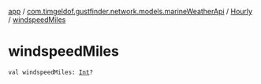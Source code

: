 [app](../../index.md) / [com.timgeldof.gustfinder.network.models.marineWeatherApi](../index.md) / [Hourly](index.md) / [windspeedMiles](./windspeed-miles.md)

# windspeedMiles

`val windspeedMiles: `[`Int`](https://kotlinlang.org/api/latest/jvm/stdlib/kotlin/-int/index.html)`?`